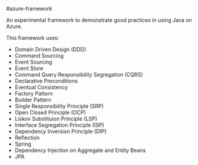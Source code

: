#azure-framework

An experimental framework to demonstrate good practices in using Java on Azure.

This framework uses:
* Domain Driven Design (DDD)
* Command Sourcing
* Event Sourcing
* Event Store
* Command Query Responsibility Segregation (CQRS)
* Declarative Preconditions
* Eventual Consistency
* Factory Pattern
* Builder Pattern
* Single Responsibility Principle (SRP)
* Open Closed Principle (OCP)
* Liskov Substituion Principle (LSP)
* Interface Segregation Principle (ISP)
* Dependency Inversion Principle (DIP)
* Reflection
* Spring
* Dependency Injection on Aggregate and Entity Beans
* JPA
